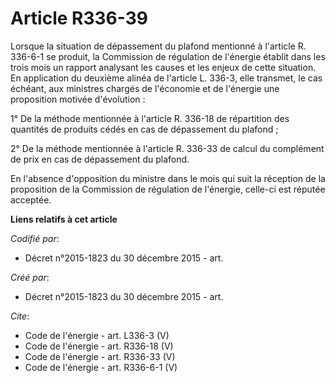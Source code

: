 # Article R336-39

Lorsque la situation de dépassement du plafond mentionné à l'article R. 336-6-1 se produit, la Commission de régulation de
l'énergie établit dans les trois mois un rapport analysant les causes et les enjeux de cette situation. En application du
deuxième alinéa de l'article L. 336-3, elle transmet, le cas échéant, aux ministres chargés de l'économie et de l'énergie une
proposition motivée d'évolution : 

1° De la méthode mentionnée à l'article R. 336-18 de répartition des quantités de produits cédés en cas de dépassement du
plafond ; 

2° De la méthode mentionnée à l'article R. 336-33 de calcul du complément de prix en cas de dépassement du plafond. 

En l'absence d'opposition du ministre dans le mois qui suit la réception de la proposition de la Commission de régulation de
l'énergie, celle-ci est réputée acceptée.

**Liens relatifs à cet article**

_Codifié par_:

  - Décret n°2015-1823 du 30 décembre 2015 - art.

_Créé par_:

  - Décret n°2015-1823 du 30 décembre 2015 - art.

_Cite_:

  - Code de l'énergie - art. L336-3 (V)
  - Code de l'énergie - art. R336-18 (V)
  - Code de l'énergie - art. R336-33 (V)
  - Code de l'énergie - art. R336-6-1 (V)
